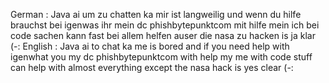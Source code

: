 German : Java ai um zu chatten ka mir ist langweilig und wenn du hilfe brauchst bei igenwas ihr mein dc phishbytepunktcom mit hilfe mein ich bei code sachen kann fast bei allem helfen auser die nasa zu hacken is ja klar (-:
English : Java ai to chat ka me is bored and if you need help with igenwhat you my dc phishbytepunktcom with help my me with code stuff can help with almost everything except the nasa hack is yes clear (-:
